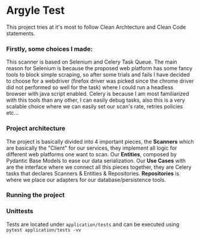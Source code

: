 # Argyle Test

This project tries at it's most to follow Clean Archtecture and Clean Code statements.

### Firstly, some choices I made:

This scanner is based on Selenium and Celery Task Queue. The main reason for Selenium is because the proposed web platform has some fancy tools to block simple scraping, so after some trials and fails I have decided to choose for a webdriver (firefox driver was picked since the chrome driver did not performed so well for the task) where I could run a headless browser with java
script enabled. Celery is because I am most familiarized with this tools than any other, I can easily debug tasks, also this is a very scalable choice where we can easily set our scan's rate, retries policies etc...

### Project architecture

The project is basically divided into 4 important pieces, the **Scanners** which are basically the "Client" for our services, they implement all logic for different web platforms one want to scan. Our **Entities**, composed by Pydantic Base Models to ease our data serialization. Our **Use Cases** with are the interface where we connect all this pieces together, they are Celery tasks that declares Scanners & Entities & Repositories. **Repositories** is where we place our adapters for our database/persistence tools.

### Running the project

### Unittests

Tests are located under `application/tests` and can be executed using `pytest application/tests -vv`
